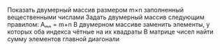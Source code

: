 Показать двумерный массив размером m×n заполненный вещественными числами
Задать двумерный массив следующим правилом: Aₘₙ = m+n
В двумерном массиве заменить элементы, у которых оба индекса чётные на их квадраты
В матрице чисел найти сумму элементов главной диагонали
